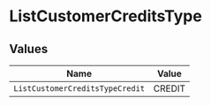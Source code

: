# ListCustomerCreditsType


## Values

| Name                            | Value                           |
| ------------------------------- | ------------------------------- |
| `ListCustomerCreditsTypeCredit` | CREDIT                          |